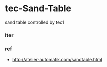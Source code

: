 # tec-Sand-Table
sand table controlled by tec1





### Iter

### ref
- http://atelier-automatik.com/sandtable.html
